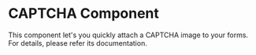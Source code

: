 CAPTCHA Component
=================

This component let's you quickly attach a CAPTCHA image to your forms. For details, please refer its documentation.